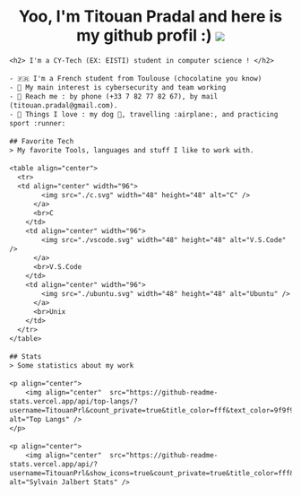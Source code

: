 <h1 align="center">
    Yoo, I'm Titouan Pradal and here is my github profil :)
    <img src="https://tenor.com/view/bonjour-hello-oss117-jean-dujardin-hubert-bonisseur-de-la-bath-gif-13920747">
    </h1>
    
    <h2> I'm a CY-Tech (EX: EISTI) student in computer science ! </h2>
      
    - 🇫🇷 I'm a French student from Toulouse (chocolatine you know)
    - 👀 My main interest is cybersecurity and team working  
    - 📱 Reach me : by phone (+33 7 82 77 82 67), by mail (titouan.pradal@gmail.com).
    - 💛 Things I love : my dog 🐶, travelling :airplane:, and practicing sport :runner:
    
    ## Favorite Tech
    > My favorite Tools, languages and stuff I like to work with.
    
    <table align="center">
      <tr>
      <td align="center" width="96">
            <img src="./c.svg" width="48" height="48" alt="C" />
          </a>
          <br>C
        </td>
        <td align="center" width="96">
            <img src="./vscode.svg" width="48" height="48" alt="V.S.Code" />
          </a>
          <br>V.S.Code
        </td>
        <td align="center" width="96">
            <img src="./ubuntu.svg" width="48" height="48" alt="Ubuntu" />
          </a>
          <br>Unix
        </td>
      </tr>
    </table>
    
    ## Stats
    > Some statistics about my work
    
    <p align="center">
        <img align="center"  src="https://github-readme-stats.vercel.app/api/top-langs/?username=TitouanPrl&count_private=true&title_color=fff&text_color=9f9f9f&bg_color=181818&border_color=0055CC&layout=compact&langs_count=10&custom_title=Languages%20In%20My%20Public%20Codes" alt="Top Langs" />
    </p>
    
    <p align="center">
        <img align="center"  src="https://github-readme-stats.vercel.app/api/?username=TitouanPrl&show_icons=true&count_private=true&title_color=fff&icon_color=0055CC&text_color=9f9f9f&bg_color=181818&border_color=0055CC&hide=contribs,issues&custom_title=My%20GitHub%20Stats" alt="Sylvain Jalbert Stats" />
</p>
